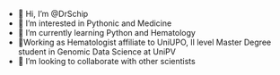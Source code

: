 - 👋 Hi, I’m @DrSchip
- 👀 I’m interested in Pythonic and Medicine
- 🌱 I’m currently learning Python and Hematology
- :wrench:Working as Hematologist affiliate to UniUPO, II level Master Degree student in Genomic Data Science at UniPV
- 💞️ I’m looking to collaborate with other scientists

<!---
DrSchip/DrSchip is a ✨ special ✨ repository because its `README.md` (this file) appears on your GitHub profile.
You can click the Preview link to take a look at your changes.
--->
